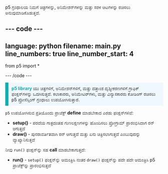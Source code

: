 p5 ಗ್ರಂಥಾಲಯ ನಿಮಗೆ ಚಿತ್ರಗಳನ್ನು, ಅನಿಮೇಶನ್‌ಗಳನ್ನು ಮತ್ತು ಸರಳ ಆಟಗಳನ್ನು ರಚಿಸಲು ಅನುವುಮಾಡಿಕೊಡುತ್ತದೆ.

--- code ---
---
language: python filename: main.py line_numbers: true
line_number_start: 4
---

from p5 import *

--- /code ---

<p style="border-left: solid; border-width:10px; border-color: #0faeb0; background-color: aliceblue; padding: 10px;">
<span style="color: #0faeb0; font-weight: bold;"> p5 library </span> ಯು ಚಿತ್ರಗಳಿಗೆ, ಅನಿಮೇಶನ್‌ಗಳಿಗೆ, ಮತ್ತು ದತ್ತಾಂಶ ದೃಶ್ಯೀಕರಣಗಳಿಗೆ ಗ್ರಾಫಿಕ್‌ ಫಂಕ್ಷನ್‌ಗಳನ್ನು ಒದಗಿಸುತ್ತದೆ. ಕಲಾಕಾರರು, ಅನಿಮೇಟರ್‌ಗಳು, ಮತ್ತು ವಿನ್ಯಾಸಕಾರರು ಕೋಡಿಂಗ್‌ ರಚಿಸಲು p5 ಪ್ರೋಸೆಸ್ಸಿಂಗ್‌ ಗ್ರಂಥಾಲು ಉಪಯೋಗಿಸುತ್ತಾರೆ.</p>

`p5` ಉಪಯೋಗಿಸುವ ಪ್ರತಿಯೊಂದು ಪ್ರಾಜೆಕ್ಟ್‌ **define** ಮಾಡಬೇಕಾದ ಎರಡು ಫಂಕ್ಷನ್‌ಗಳಿವೆ:
+ **setup()** - ಪರದೆಯ ಗಾತ್ರದಂತಹ ಗುಣಲಕ್ಷಣಗಳನ್ನು ಹೊಂದಿಸಲು ಪ್ರೋಗ್ರಾಮ್‌ ಪ್ರಾರಂಭಿಸಿದಾಗ ರನ್‌ ಆಗುತ್ತದೆ
+ **draw()** - ಪುನರಾವರ್ತಿತವಾಗಿ ರನ್‌ ಆಗುತ್ತದೆ ಮತ್ತು ಏನು ಚಿತ್ರಿಸಲಾಗುತ್ತದೆ ಎಂಬುವುದನ್ನು ವ್ಯಾಖ್ಯಾನಿಸುತ್ತದೆ

ನೀವು `run()` ಫಂಕ್ಷನ್‌ನ್ನು ಸಹ **call** ಮಾಡಬೇಕಾಗುತ್ತದೆ:
+ **run()** - `setup()` ಫಂಕ್ಷನ್‌ನ್ನು ಆಮಂತ್ರಿಸಿ ನಂತರ `draw()` ಫಂಕ್ಷನ್‌ನ್ನು ಪದೇ ಪದೇ ಆಮಂತ್ರಿಸಿ p5 ಪ್ರಾಜೆಕ್ಟ್‌ನ್ನು ಪ್ರಾರಂಭಿಸುತ್ತದೆ
